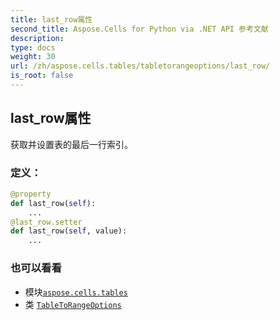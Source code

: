 ```yaml
---
title: last_row属性
second_title: Aspose.Cells for Python via .NET API 参考文献
description:
type: docs
weight: 30
url: /zh/aspose.cells.tables/tabletorangeoptions/last_row/
is_root: false
---
```

## last_row属性

获取并设置表的最后一行索引。
### 定义：
```python
@property
def last_row(self):
    ...
@last_row.setter
def last_row(self, value):
    ...
```

### 也可以看看
* 模块[`aspose.cells.tables`](../../)
* 类 [`TableToRangeOptions`](/cells/python-net/zh/aspose.cells.tables/tabletorangeoptions)
